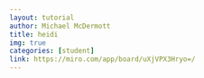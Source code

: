 ```yaml
---
layout: tutorial
author: Michael McDermott
title: heidi
img: true
categories: [student]
link: https://miro.com/app/board/uXjVPX3Hryo=/
---
```

